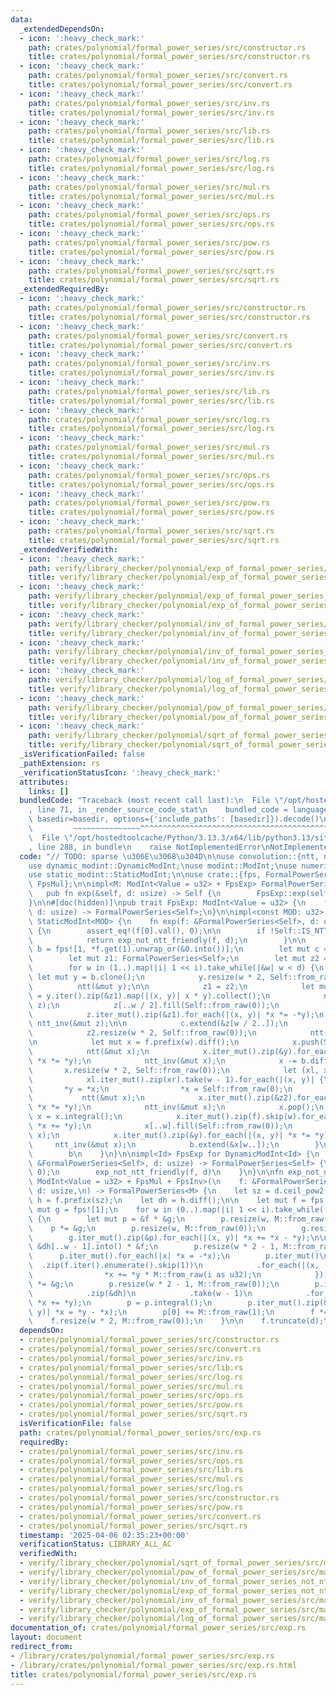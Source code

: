 ```yaml
---
data:
  _extendedDependsOn:
  - icon: ':heavy_check_mark:'
    path: crates/polynomial/formal_power_series/src/constructor.rs
    title: crates/polynomial/formal_power_series/src/constructor.rs
  - icon: ':heavy_check_mark:'
    path: crates/polynomial/formal_power_series/src/convert.rs
    title: crates/polynomial/formal_power_series/src/convert.rs
  - icon: ':heavy_check_mark:'
    path: crates/polynomial/formal_power_series/src/inv.rs
    title: crates/polynomial/formal_power_series/src/inv.rs
  - icon: ':heavy_check_mark:'
    path: crates/polynomial/formal_power_series/src/lib.rs
    title: crates/polynomial/formal_power_series/src/lib.rs
  - icon: ':heavy_check_mark:'
    path: crates/polynomial/formal_power_series/src/log.rs
    title: crates/polynomial/formal_power_series/src/log.rs
  - icon: ':heavy_check_mark:'
    path: crates/polynomial/formal_power_series/src/mul.rs
    title: crates/polynomial/formal_power_series/src/mul.rs
  - icon: ':heavy_check_mark:'
    path: crates/polynomial/formal_power_series/src/ops.rs
    title: crates/polynomial/formal_power_series/src/ops.rs
  - icon: ':heavy_check_mark:'
    path: crates/polynomial/formal_power_series/src/pow.rs
    title: crates/polynomial/formal_power_series/src/pow.rs
  - icon: ':heavy_check_mark:'
    path: crates/polynomial/formal_power_series/src/sqrt.rs
    title: crates/polynomial/formal_power_series/src/sqrt.rs
  _extendedRequiredBy:
  - icon: ':heavy_check_mark:'
    path: crates/polynomial/formal_power_series/src/constructor.rs
    title: crates/polynomial/formal_power_series/src/constructor.rs
  - icon: ':heavy_check_mark:'
    path: crates/polynomial/formal_power_series/src/convert.rs
    title: crates/polynomial/formal_power_series/src/convert.rs
  - icon: ':heavy_check_mark:'
    path: crates/polynomial/formal_power_series/src/inv.rs
    title: crates/polynomial/formal_power_series/src/inv.rs
  - icon: ':heavy_check_mark:'
    path: crates/polynomial/formal_power_series/src/lib.rs
    title: crates/polynomial/formal_power_series/src/lib.rs
  - icon: ':heavy_check_mark:'
    path: crates/polynomial/formal_power_series/src/log.rs
    title: crates/polynomial/formal_power_series/src/log.rs
  - icon: ':heavy_check_mark:'
    path: crates/polynomial/formal_power_series/src/mul.rs
    title: crates/polynomial/formal_power_series/src/mul.rs
  - icon: ':heavy_check_mark:'
    path: crates/polynomial/formal_power_series/src/ops.rs
    title: crates/polynomial/formal_power_series/src/ops.rs
  - icon: ':heavy_check_mark:'
    path: crates/polynomial/formal_power_series/src/pow.rs
    title: crates/polynomial/formal_power_series/src/pow.rs
  - icon: ':heavy_check_mark:'
    path: crates/polynomial/formal_power_series/src/sqrt.rs
    title: crates/polynomial/formal_power_series/src/sqrt.rs
  _extendedVerifiedWith:
  - icon: ':heavy_check_mark:'
    path: verify/library_checker/polynomial/exp_of_formal_power_series/src/main.rs
    title: verify/library_checker/polynomial/exp_of_formal_power_series/src/main.rs
  - icon: ':heavy_check_mark:'
    path: verify/library_checker/polynomial/exp_of_formal_power_series_not_ntt_friendly/src/main.rs
    title: verify/library_checker/polynomial/exp_of_formal_power_series_not_ntt_friendly/src/main.rs
  - icon: ':heavy_check_mark:'
    path: verify/library_checker/polynomial/inv_of_formal_power_series/src/main.rs
    title: verify/library_checker/polynomial/inv_of_formal_power_series/src/main.rs
  - icon: ':heavy_check_mark:'
    path: verify/library_checker/polynomial/inv_of_formal_power_series_not_ntt_friendly/src/main.rs
    title: verify/library_checker/polynomial/inv_of_formal_power_series_not_ntt_friendly/src/main.rs
  - icon: ':heavy_check_mark:'
    path: verify/library_checker/polynomial/log_of_formal_power_series/src/main.rs
    title: verify/library_checker/polynomial/log_of_formal_power_series/src/main.rs
  - icon: ':heavy_check_mark:'
    path: verify/library_checker/polynomial/pow_of_formal_power_series/src/main.rs
    title: verify/library_checker/polynomial/pow_of_formal_power_series/src/main.rs
  - icon: ':heavy_check_mark:'
    path: verify/library_checker/polynomial/sqrt_of_formal_power_series/src/main.rs
    title: verify/library_checker/polynomial/sqrt_of_formal_power_series/src/main.rs
  _isVerificationFailed: false
  _pathExtension: rs
  _verificationStatusIcon: ':heavy_check_mark:'
  attributes:
    links: []
  bundledCode: "Traceback (most recent call last):\n  File \"/opt/hostedtoolcache/Python/3.13.3/x64/lib/python3.13/site-packages/onlinejudge_verify/documentation/build.py\"\
    , line 71, in _render_source_code_stat\n    bundled_code = language.bundle(stat.path,\
    \ basedir=basedir, options={'include_paths': [basedir]}).decode()\n          \
    \         ~~~~~~~~~~~~~~~^^^^^^^^^^^^^^^^^^^^^^^^^^^^^^^^^^^^^^^^^^^^^^^^^^^^^^^^^^^^^^^^^^\n\
    \  File \"/opt/hostedtoolcache/Python/3.13.3/x64/lib/python3.13/site-packages/onlinejudge_verify/languages/rust.py\"\
    , line 288, in bundle\n    raise NotImplementedError\nNotImplementedError\n"
  code: "// TODO: sparse \u306E\u3068\u304D\n\nuse convolution::{ntt, ntt_inv};\n\
    use dynamic_modint::DynamicModInt;\nuse modint::ModInt;\nuse numeric_traits::Integer;\n\
    use static_modint::StaticModInt;\n\nuse crate::{fps, FormalPowerSeries, FpsInv,\
    \ FpsMul};\n\nimpl<M: ModInt<Value = u32> + FpsExp> FormalPowerSeries<M> {\n \
    \   pub fn exp(&self, d: usize) -> Self {\n        FpsExp::exp(self, d)\n    }\n\
    }\n\n#[doc(hidden)]\npub trait FpsExp: ModInt<Value = u32> {\n    fn exp(f: &FormalPowerSeries<Self>,\
    \ d: usize) -> FormalPowerSeries<Self>;\n}\n\nimpl<const MOD: u32> FpsExp for\
    \ StaticModInt<MOD> {\n    fn exp(f: &FormalPowerSeries<Self>, d: usize) -> FormalPowerSeries<Self>\
    \ {\n        assert_eq!(f[0].val(), 0);\n\n        if !Self::IS_NTT_FRIENDLY {\n\
    \            return exp_not_ntt_friendly(f, d);\n        }\n\n        let mut\
    \ b = fps![1, *f.get(1).unwrap_or(&0.into())];\n        let mut c = fps![1];\n\
    \        let mut z1: FormalPowerSeries<Self>;\n        let mut z2 = fps![1, 1];\n\
    \        for w in (1..).map(|i| 1 << i).take_while(|&w| w < d) {\n           \
    \ let mut y = b.clone();\n            y.resize(w * 2, Self::from_raw(0));\n  \
    \          ntt(&mut y);\n\n            z1 = z2;\n            let mut z: Vec<_>\
    \ = y.iter().zip(&z1).map(|(x, y)| x * y).collect();\n            ntt_inv(&mut\
    \ z);\n            z[..w / 2].fill(Self::from_raw(0));\n            ntt(&mut z);\n\
    \            z.iter_mut().zip(&z1).for_each(|(x, y)| *x *= -*y);\n           \
    \ ntt_inv(&mut z);\n\n            c.extend(&z[w / 2..]);\n            z2 = c.clone();\n\
    \            z2.resize(w * 2, Self::from_raw(0));\n            ntt(&mut z2);\n\
    \n            let mut x = f.prefix(w).diff();\n            x.push(Self::from_raw(0));\n\
    \            ntt(&mut x);\n            x.iter_mut().zip(&y).for_each(|(x, y)|\
    \ *x *= *y);\n            ntt_inv(&mut x);\n            x -= b.diff();\n     \
    \       x.resize(w * 2, Self::from_raw(0));\n            let (xl, xr) = x.split_at_mut(w);\n\
    \            xl.iter_mut().zip(xr).take(w - 1).for_each(|(x, y)| {\n         \
    \       *y = *x;\n                *x = Self::from_raw(0);\n            });\n \
    \           ntt(&mut x);\n            x.iter_mut().zip(&z2).for_each(|(x, y)|\
    \ *x *= *y);\n            ntt_inv(&mut x);\n            x.pop();\n           \
    \ x = x.integral();\n            x.iter_mut().zip(f).skip(w).for_each(|(x, y)|\
    \ *x += *y);\n            x[..w].fill(Self::from_raw(0));\n            ntt(&mut\
    \ x);\n            x.iter_mut().zip(&y).for_each(|(x, y)| *x *= *y);\n       \
    \     ntt_inv(&mut x);\n            b.extend(&x[w..]);\n        }\n\n        b.truncate(d);\n\
    \        b\n    }\n}\n\nimpl<Id> FpsExp for DynamicModInt<Id> {\n    fn exp(f:\
    \ &FormalPowerSeries<Self>, d: usize) -> FormalPowerSeries<Self> {\n        assert_eq!(f[0].val(),\
    \ 0);\n        exp_not_ntt_friendly(f, d)\n    }\n}\n\nfn exp_not_ntt_friendly<M:\
    \ ModInt<Value = u32> + FpsMul + FpsInv>(\n    f: &FormalPowerSeries<M>,\n   \
    \ d: usize,\n) -> FormalPowerSeries<M> {\n    let sz = d.ceil_pow2();\n    let\
    \ h = f.prefix(sz);\n    let dh = h.diff();\n\n    let mut f = fps![1];\n    let\
    \ mut g = fps![1];\n    for w in (0..).map(|i| 1 << i).take_while(|&w| w < d)\
    \ {\n        let mut p = &f * &g;\n        p.resize(w, M::from_raw(0));\n    \
    \    p *= &g;\n        p.resize(w, M::from_raw(0));\n        g.resize(w, M::from_raw(0));\n\
    \        g.iter_mut().zip(&p).for_each(|(x, y)| *x += *x - *y);\n\n        p =\
    \ &dh[..w - 1].into() * &f;\n        p.resize(w * 2 - 1, M::from_raw(0));\n  \
    \      p.iter_mut().for_each(|x| *x = -*x);\n        p.iter_mut()\n          \
    \  .zip(f.iter().enumerate().skip(1))\n            .for_each(|(x, (i, y))| {\n\
    \                *x += *y * M::from_raw(i as u32);\n            });\n        p\
    \ *= &g;\n        p.resize(w * 2 - 1, M::from_raw(0));\n        p.iter_mut()\n\
    \            .zip(&dh)\n            .take(w - 1)\n            .for_each(|(x, y)|\
    \ *x += *y);\n        p = p.integral();\n        p.iter_mut().zip(&h).for_each(|(x,\
    \ y)| *x = *y - *x);\n        p[0] += M::from_raw(1);\n        f *= &p;\n    \
    \    f.resize(w * 2, M::from_raw(0));\n    }\n\n    f.truncate(d);\n    f\n}\n"
  dependsOn:
  - crates/polynomial/formal_power_series/src/constructor.rs
  - crates/polynomial/formal_power_series/src/convert.rs
  - crates/polynomial/formal_power_series/src/inv.rs
  - crates/polynomial/formal_power_series/src/lib.rs
  - crates/polynomial/formal_power_series/src/log.rs
  - crates/polynomial/formal_power_series/src/mul.rs
  - crates/polynomial/formal_power_series/src/ops.rs
  - crates/polynomial/formal_power_series/src/pow.rs
  - crates/polynomial/formal_power_series/src/sqrt.rs
  isVerificationFile: false
  path: crates/polynomial/formal_power_series/src/exp.rs
  requiredBy:
  - crates/polynomial/formal_power_series/src/inv.rs
  - crates/polynomial/formal_power_series/src/ops.rs
  - crates/polynomial/formal_power_series/src/lib.rs
  - crates/polynomial/formal_power_series/src/mul.rs
  - crates/polynomial/formal_power_series/src/log.rs
  - crates/polynomial/formal_power_series/src/constructor.rs
  - crates/polynomial/formal_power_series/src/pow.rs
  - crates/polynomial/formal_power_series/src/convert.rs
  - crates/polynomial/formal_power_series/src/sqrt.rs
  timestamp: '2025-04-06 02:35:23+00:00'
  verificationStatus: LIBRARY_ALL_AC
  verifiedWith:
  - verify/library_checker/polynomial/sqrt_of_formal_power_series/src/main.rs
  - verify/library_checker/polynomial/pow_of_formal_power_series/src/main.rs
  - verify/library_checker/polynomial/inv_of_formal_power_series_not_ntt_friendly/src/main.rs
  - verify/library_checker/polynomial/exp_of_formal_power_series_not_ntt_friendly/src/main.rs
  - verify/library_checker/polynomial/inv_of_formal_power_series/src/main.rs
  - verify/library_checker/polynomial/exp_of_formal_power_series/src/main.rs
  - verify/library_checker/polynomial/log_of_formal_power_series/src/main.rs
documentation_of: crates/polynomial/formal_power_series/src/exp.rs
layout: document
redirect_from:
- /library/crates/polynomial/formal_power_series/src/exp.rs
- /library/crates/polynomial/formal_power_series/src/exp.rs.html
title: crates/polynomial/formal_power_series/src/exp.rs
---
```

